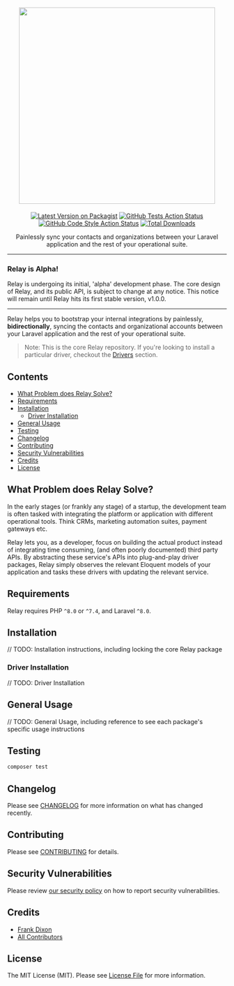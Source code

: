 <h1 align="center">
<img src="https://storage.googleapis.com/thetreehouse-family.appspot.com/relay/assets/relay-on-white.png" width="450">
</h1>

<p align="center">
<a href="https://packagist.org/packages/thetreehouse/relay"><img src="https://img.shields.io/packagist/v/thetreehouse/relay.svg?style=flat-square" alt="Latest Version on Packagist"></a>
<a href="https://github.com/thetreehousefamily/relay/actions?query=workflow%3Arun-tests+branch%3Amaster"><img src="https://img.shields.io/github/workflow/status/thetreehousefamily/relay/run-tests?label=tests" alt="GitHub Tests Action Status"></a>
<a href='https://github.com/thetreehousefamily/relay/actions?query=workflow%3A"Check+%26+fix+styling"+branch%3Amaster'><img src="https://img.shields.io/github/workflow/status/thetreehousefamily/relay/Check%20&%20fix%20styling?label=code%20style" alt="GitHub Code Style Action Status"></a>
<a href="https://packagist.org/packages/thetreehouse/relay"><img src="https://img.shields.io/packagist/dt/thetreehouse/relay.svg?style=flat-square" alt="Total Downloads"></a>
</p>

<p align="center">
Painlessly sync your contacts and organizations between your Laravel application and the rest of your operational suite.
</p>

<hr>

### Relay is Alpha! 

Relay is undergoing its initial, 'alpha' development phase. The core design of Relay, and its public API, is subject to change at any notice. This notice will remain until Relay hits its first stable version, v1.0.0.

<hr>

Relay helps you to bootstrap your internal integrations by painlessly, **bidirectionally**, syncing the contacts and organizational accounts between your Laravel application and the rest of your operational suite.

> Note: This is the core Relay repository. If you're looking to install a particular driver, checkout the [Drivers](#) section.

## Contents
- [What Problem does Relay Solve?](#what-problem-does-relay-solve?)
- [Requirements](#requirements)
- [Installation](#installation)
    - [Driver Installation](#driver-installation)
- [General Usage](#general-usage)
- [Testing](#testing)
- [Changelog](#changelog)
- [Contributing](#contributing)
- [Security Vulnerabilities](#security-vulnerabilities)
- [Credits](#credits)
- [License](#License)



## What Problem does Relay Solve?

In the early stages (or frankly any stage) of a startup, the development team is often tasked with integrating the platform or application with different operational tools. Think CRMs, marketing automation suites, payment gateways etc.

Relay lets you, as a developer, focus on building the actual product instead of integrating time consuming, (and often poorly documented) third party APIs. By abstracting these service's APIs into plug-and-play driver packages, Relay simply observes the relevant Eloquent models of your application and tasks these drivers with updating the relevant service.

## Requirements

Relay requires PHP `^8.0` or `^7.4`, and Laravel `^8.0`.

## Installation

// TODO: Installation instructions, including locking the core Relay package

### Driver Installation

// TODO: Driver Installation

## General Usage

// TODO: General Usage, including reference to see each package's specific usage instructions

## Testing

```bash
composer test
```

## Changelog

Please see [CHANGELOG](CHANGELOG.md) for more information on what has changed recently.

## Contributing

Please see [CONTRIBUTING](.github/CONTRIBUTING.md) for details.

## Security Vulnerabilities

Please review [our security policy](../../security/policy) on how to report security vulnerabilities.

## Credits

- [Frank Dixon](https://github.com/frankieeedeee)
- [All Contributors](../../contributors)

## License

The MIT License (MIT). Please see [License File](LICENSE.md) for more information.
